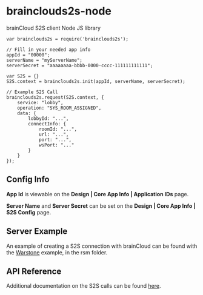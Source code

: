 # brainclouds2s-node
brainCloud S2S client Node JS library


```
var brainclouds2s = require('brainclouds2s');

// Fill in your needed app info
appId = "00000";
serverName = "myServerName";
serverSecret = "aaaaaaaa-bbbb-0000-cccc-111111111111";

var S2S = {}
S2S.context = brainclouds2s.init(appId, serverName, serverSecret);

// Example S2S Call
brainclouds2s.request(S2S.context, {
    service: "lobby",
    operation: "SYS_ROOM_ASSIGNED",
    data: {
        lobbyId: "...",
        connectInfo: {
            roomId: "...",
            url: "...",
            port: "...",
            wsPort: "..."
        }
    }
});

```

## Config Info

**App Id** is viewable on the **Design | Core App Info | Application IDs** page.

**Server Name** and **Server Secret** can be set on the **Design | Core App Info | S2S Config** page.

## Server Example

An example of creating a S2S connection with brainCloud can be found with the [Warstone](https://github.com/getbraincloud/examples-javascript) example, in the rsm folder.

## API Reference

Additional documentation on the S2S calls can be found [here](http://getbraincloud.com/apidocs/apiref/#s2s). 
